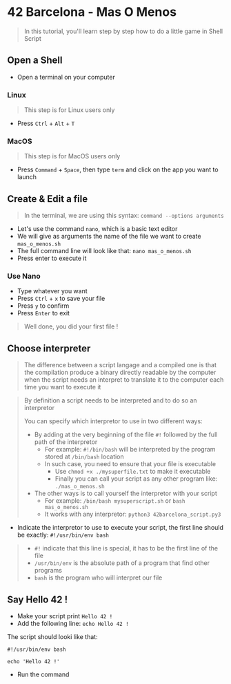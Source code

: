 # 42 Barcelona - Mas O Menos
> In this tutorial, you'll learn step by step how to do a little game in Shell Script

## Open a Shell
- Open a terminal on your computer

### Linux
> This step is for Linux users only
- Press `Ctrl` + `Alt` + `T`

### MacOS
> This step is for MacOS users only
- Press `Command` + `Space`, then type `term` and click on the app you want to launch

## Create & Edit a file
> In the terminal, we are using this syntax: `command --options arguments` 
- Let's use the command `nano`, which is a basic text editor
- We will give as arguments the name of the file we want to create `mas_o_menos.sh`
- The full command line will look like that: `nano mas_o_menos.sh`
- Press enter to execute it

### Use Nano
- Type whatever you want
- Press `Ctrl` + `x` to save your file
- Press `y` to confirm
- Press `Enter` to exit

> Well done, you did your first file !

## Choose interpreter
> The difference between a script langage and a compiled one is that the compilation produce a binary directly readable by the computer when the script needs an interpret to translate it to the computer each time you want to execute it

> By definition a script needs to be interpreted and to do so an interpretor
>
> You can specify which interpretor to use in two different ways:
> - By adding at the very beginning of the file `#!` followed by the full path of the interpretor
>   - For example: `#!/bin/bash` will be interpreted by the program stored at `/bin/bash` location
>   - In such case, you need to ensure that your file is executable
>     - Use `chmod +x ./mysuperfile.txt` to make it executable
>     - Finally you can call your script as any other program like: `./mas_o_menos.sh`
> - The other ways is to call yourself the interpretor with your script
>   - For example: `/bin/bash mysuperscript.sh` or `bash mas_o_menos.sh`
>   - It works with any interpretor: `python3 42barcelona_script.py3`


- Indicate the interpretor to use to execute your script, the first line should be exactly:
`#!/usr/bin/env bash`

> - `#!` indicate that this line is special, it has to be the first line of the file
> - `/usr/bin/env` is the absolute path of a program that find other programs
> - `bash` is the program who will interpret our file

## Say Hello 42 !
- Make your script print `Hello 42 !`
- Add the following line: `echo Hello 42 !`

The script should looki like that:
```
#!/usr/bin/env bash

echo 'Hello 42 !'
```

- Run the command 
